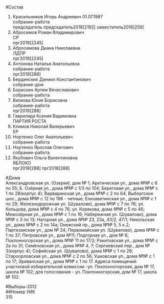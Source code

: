 #Состав  
1. Красильников Игорь Андреевич 01.07.1987  
    собрание-работа  
    председатель председатель2018[2192] заместитель2016[256]  
2. Абросимов Роман Владимирович  
    СР  
    прг2019[2245]  
3. Абросимова Диана Николаевна  
    ЛДПР  
    прг2019[2245]  
4. Антонова Наталья Анатольевна  
    собрание-работа  
    прг2019[288]  
5. Бердинских Даниил Константинович  
    собрание-дом  
6. Борискин Артем Вячеславович  
    собрание-работа  
7. Вилкова Юлия Борисовна  
    собрание-работа  
    прг2019[288]  
8. Гаврилиди Ксения Вадимовна  
    ПАРТИЯ РОСТА  
9. Климов Николай Валерьевич  
    ЕР  
10. Нортенко Олег Анатольевич  
    собрание-работа  
11. Нортенко Ярослав Олегович  
    собрание-работа  
12. Якубович Ольга Валентиновна  
    ЯБЛОКО  
    прг2019[288] прг2018[288]  
  
#Дома  
Александровская ул. (Озерки), дом № 1; Арктическая ул., дома №№ с 6 по 55; Б. Озёрная ул., дома №№ с 1/3 по 104; Береговая ул., дома №№ с 1 по 28(корпус 4); Варваринская ул., дома №№ с 2 по 64; Выборгское шос., дома №№ с 12 по 198 - четные; Елизаветинская ул., дома №№ с 1 по 29; Железнодорожная ул. (Шувалове), дома №№ с 7 по 76; ул. Кольцова, дома №№ с 4 по 76; ул. Корякова, дома №№ с 5 по 46; Межозёрная ул., дома №№ с 1 по 16; Набережная ул. (Шувалово), дома №№ с 3 по 13; Нагорная ул., дома №№ 23, 23а, 43/2, 47/1; Никольская ул., дома №№ с 2 по 14а; Онежский пр., дома №№ 5, 5 к.2; Партизанская ул., дом № 24; Первомайская ул. (Шувалово), дома №№ с 1 по 37; Петровская ул., дом №11; Подгорная ул., дом № 6; Поклонногорская ул., дома №№ 11 по 17/2; Ракитовская ул., дома №№ с 2а по 31; Семёновская ул., дома №№ 4, 7; Сергиевский пер., дом № 3(корпус 4); Софийская ул. (Шувалово), дома №№ с 1 по 28; Староорловская ул., дома №№ с 2 по 56; Ушковская ул., дома №№ с 1 по 17; Эриванская ул., дома №№ с 1 по 17. Адреса помещений: участковой избирательной комиссии -ул. Поклонногорская, дом № 17, школа № 102; для голосования - ул. Поклонногорская, дом № 17, школа № 102.  
  
#Выборы-2012  
##Номер УИК  
315  
